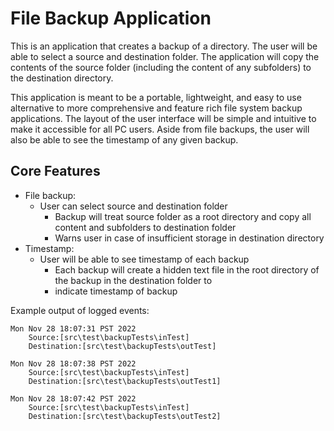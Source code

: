 ﻿# File Backup Application
This is an application that creates a backup of a directory. The user will be able to select a
source and destination folder. The application will copy the contents of the source folder 
(including the content of any subfolders) to the destination directory. 

This application is meant to be a portable, lightweight, and easy to use alternative to more comprehensive and feature
rich file system backup applications. The layout of the user interface will be simple and intuitive to make it 
accessible for all PC users. Aside from file backups, the user will also be able to see the timestamp of any given backup. 

## Core Features
 - File backup: 
	- User can select source and destination folder
		- Backup will treat source folder as a root directory and copy all content and subfolders to destination folder
		- Warns user in case of insufficient storage in destination directory
- Timestamp: 
	- User will be able to see timestamp of each backup
         - Each backup will create  a hidden text file in the root directory of the backup in the destination folder to
         - indicate timestamp of backup

Example output of logged events:

    Mon Nov 28 18:07:31 PST 2022
        Source:[src\test\backupTests\inTest]
        Destination:[src\test\backupTests\outTest]
    
    Mon Nov 28 18:07:38 PST 2022
        Source:[src\test\backupTests\inTest]
        Destination:[src\test\backupTests\outTest1]
    
    Mon Nov 28 18:07:42 PST 2022
        Source:[src\test\backupTests\inTest]
        Destination:[src\test\backupTests\outTest2]
